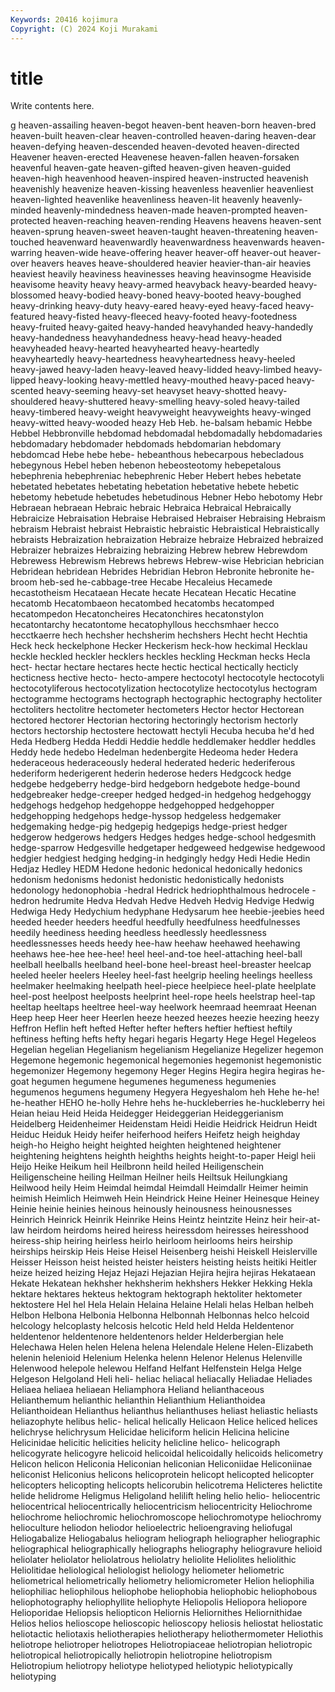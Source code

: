 ```yaml
---
Keywords: 20416 kojimura
Copyright: (C) 2024 Koji Murakami
---
```


# title

Write contents here.



g heaven-assailing heaven-begot heaven-bent
heaven-born heaven-bred heaven-built heaven-clear heaven-controlled heaven-daring heaven-dear heaven-defying heaven-descended heaven-devoted
heaven-directed Heavener heaven-erected Heavenese heaven-fallen heaven-forsaken heavenful heaven-gate heaven-gifted heaven-given
heaven-guided heaven-high heavenhood heaven-inspired heaven-instructed heavenish heavenishly heavenize heaven-kissing heavenless
heavenlier heavenliest heaven-lighted heavenlike heavenliness heaven-lit heavenly heavenly-minded heavenly-mindedness heaven-made
heaven-prompted heaven-protected heaven-reaching heaven-rending Heavens heavens heaven-sent heaven-sprung heaven-sweet heaven-taught
heaven-threatening heaven-touched heavenward heavenwardly heavenwardness heavenwards heaven-warring heaven-wide heave-offering heaver
heaver-off heaver-out heaver-over heavers heaves heave-shouldered heavier heavier-than-air heavies heaviest
heavily heaviness heavinesses heaving heavinsogme Heaviside heavisome heavity heavy heavy-armed
heavyback heavy-bearded heavy-blossomed heavy-bodied heavy-boned heavy-booted heavy-boughed heavy-drinking heavy-duty heavy-eared
heavy-eyed heavy-faced heavy-featured heavy-fisted heavy-fleeced heavy-footed heavy-footedness heavy-fruited heavy-gaited heavy-handed
heavyhanded heavy-handedly heavy-handedness heavyhandedness heavy-head heavy-headed heavyheaded heavy-hearted heavyhearted heavy-heartedly
heavyheartedly heavy-heartedness heavyheartedness heavy-heeled heavy-jawed heavy-laden heavy-leaved heavy-lidded heavy-limbed heavy-lipped
heavy-looking heavy-mettled heavy-mouthed heavy-paced heavy-scented heavy-seeming heavy-set heavyset heavy-shotted heavy-shouldered
heavy-shuttered heavy-smelling heavy-soled heavy-tailed heavy-timbered heavy-weight heavyweight heavyweights heavy-winged heavy-witted
heavy-wooded heazy Heb Heb. he-balsam hebamic Hebbe Hebbel Hebbronville hebdomad
hebdomadal hebdomadally hebdomadaries hebdomadary hebdomader hebdomads hebdomarian hebdomary hebdomcad Hebe
hebe hebe- hebeanthous hebecarpous hebecladous hebegynous Hebel heben hebenon hebeosteotomy
hebepetalous hebephrenia hebephreniac hebephrenic Heber Hebert hebes hebetate hebetated hebetates
hebetating hebetation hebetative hebete hebetic hebetomy hebetude hebetudes hebetudinous Hebner
Hebo hebotomy Hebr Hebraean hebraean Hebraic hebraic Hebraica Hebraical Hebraically
Hebraicize Hebraisation Hebraise Hebraised Hebraiser Hebraising Hebraism hebraism Hebraist hebraist
Hebraistic hebraistic Hebraistical Hebraistically hebraists Hebraization hebraization Hebraize hebraize Hebraized
hebraized Hebraizer hebraizes Hebraizing hebraizing Hebrew hebrew Hebrewdom Hebrewess Hebrewism
Hebrews hebrews Hebrew-wise Hebrician hebrician Hebridean hebridean Hebrides Hebridian Hebron
Hebronite hebronite he-broom heb-sed he-cabbage-tree Hecabe Hecaleius Hecamede hecastotheism Hecataean
Hecate hecate Hecatean Hecatic Hecatine hecatomb Hecatombaeon hecatombed hecatombs hecatomped
hecatompedon Hecatoncheires Hecatonchires hecatonstylon hecatontarchy hecatontome hecatophyllous hecchsmhaer hecco hecctkaerre
hech hechsher hechsherim hechshers Hecht hecht Hechtia Heck heck heckelphone
Hecker Heckerism heck-how heckimal Hecklau heckle heckled heckler hecklers heckles
heckling Heckman hecks Hecla hect- hectar hectare hectares hecte hectic
hectical hectically hecticly hecticness hective hecto- hecto-ampere hectocotyl hectocotyle hectocotyli
hectocotyliferous hectocotylization hectocotylize hectocotylus hectogram hectogramme hectograms hectograph hectographic hectography
hectoliter hectoliters hectolitre hectometer hectometers Hector hector Hectorean hectored hectorer
Hectorian hectoring hectoringly hectorism hectorly hectors hectorship hectostere hectowatt hectyli
Hecuba hecuba he'd hed Heda Hedberg Hedda Heddi Heddie heddle
heddlemaker heddler heddles Heddy hede hedebo Hedelman hedenbergite Hedeoma heder
Hedera hederaceous hederaceously hederal hederated hederic hederiferous hederiform hederigerent hederin
hederose heders Hedgcock hedge hedgebe hedgeberry hedge-bird hedgeborn hedgebote hedge-bound
hedgebreaker hedge-creeper hedged hedged-in hedgehog hedgehoggy hedgehogs hedgehop hedgehoppe hedgehopped
hedgehopper hedgehopping hedgehops hedge-hyssop hedgeless hedgemaker hedgemaking hedge-pig hedgepig hedgepigs
hedge-priest hedger hedgerow hedgerows hedgers Hedges hedges hedge-school hedgesmith hedge-sparrow
Hedgesville hedgetaper hedgeweed hedgewise hedgewood hedgier hedgiest hedging hedging-in hedgingly
hedgy Hedi Hedie Hedin Hedjaz Hedley HEDM Hedone hedonic hedonical
hedonically hedonics hedonism hedonisms hedonist hedonistic hedonistically hedonists hedonology hedonophobia
-hedral Hedrick hedriophthalmous hedrocele -hedron hedrumite Hedva Hedvah Hedve Hedveh
Hedvig Hedvige Hedwig Hedwiga Hedy Hedychium hedyphane Hedysarum hee heebie-jeebies
heed heeded heeder heeders heedful heedfully heedfulness heedfulnesses heedily heediness
heeding heedless heedlessly heedlessness heedlessnesses heeds heedy hee-haw heehaw heehawed
heehawing heehaws hee-hee hee-hee! heel heel-and-toe heel-attaching heel-ball heelball heelballs
heelband heel-bone heel-breast heel-breaster heelcap heeled heeler heelers Heeley heel-fast
heelgrip heeling heelings heelless heelmaker heelmaking heelpath heel-piece heelpiece heel-plate
heelplate heel-post heelpost heelposts heelprint heel-rope heels heelstrap heel-tap heeltap
heeltaps heeltree heel-way heelwork heemraad heemraat Heenan Heep heep Heer
heer Heerlen heeze heezed heezes heezie heezing heezy Heffron Heflin
heft hefted Hefter hefter hefters heftier heftiest heftily heftiness hefting
hefts hefty hegari hegaris Hegarty Hege Hegel Hegeleos Hegelian hegelian
Hegelianism hegelianism Hegelianize Hegelizer hegemon Hegemone hegemonic hegemonical hegemonies hegemonist
hegemonistic hegemonizer Hegemony hegemony Heger Hegins Hegira hegira hegiras he-goat
hegumen hegumene hegumenes hegumeness hegumenies hegumenos hegumens hegumeny Hegyera Hegyeshalom
heh Hehe he-he! he-heather HEHO he-holly Hehre hehs he-huckleberries he-huckleberry
hei Heian heiau Heid Heida Heidegger Heideggerian Heideggerianism Heidelberg Heidenheimer
Heidenstam Heidi Heidie Heidrick Heidrun Heidt Heiduc Heiduk Heidy heifer
heiferhood heifers Heifetz heigh heighday heigh-ho Heigho height heighted heighten
heightened heightener heightening heightens heighth heighths heights height-to-paper Heigl heii
Heijo Heike Heikum heil Heilbronn heild heiled Heiligenschein Heiligenscheine heiling
Heilman Heilner heils Heiltsuk Heilungkiang Heilwood heily Heim Heimdal heimdal
Heimdall Heimdallr Heimer heimin heimish Heimlich Heimweh Hein Heindrick Heine
Heiner Heinesque Heiney Heinie heinie heinies heinous heinously heinousness heinousnesses
Heinrich Heinrick Heinrik Heinrike Heins Heintz heintzite Heinz heir heir-at-law
heirdom heirdoms heired heiress heiressdom heiresses heiresshood heiress-ship heiring heirless
heirlo heirloom heirlooms heirs heirship heirships heirskip Heis Heise Heisel
Heisenberg heishi Heiskell Heislerville Heisser Heisson heist heisted heister heisters
heisting heists heitiki Heitler heize heized heizing Hejaz Hejazi Hejazian
Hejira hejira hejiras Hekataean Hekate Hekatean hekhsher hekhsherim hekhshers Hekker
Hekking Hekla hektare hektares hekteus hektogram hektograph hektoliter hektometer hektostere
Hel hel Hela Helain Helaina Helaine Helali helas Helban helbeh
Helbon Helbona Helbonia Helbonna Helbonnah Helbonnas helco helcoid helcology helcoplasty
helcosis helcotic Held held Helda Heldentenor heldentenor heldentenore heldentenors helder
Helderbergian hele Helechawa Helen helen Helena helena Helendale Helene Helen-Elizabeth
helenin helenioid Helenium Helenka helenn Helenor Helenus Helenville Helenwood helepole
helewou Helfand Helfant Helfenstein Helga Helge Helgeson Helgoland Heli heli-
heliac heliacal heliacally Heliadae Heliades Heliaea heliaea heliaean Heliamphora Heliand
helianthaceous Helianthemum helianthic helianthin Helianthium Helianthoidea Helianthoidean Helianthus helianthus helianthuses
heliast heliastic heliasts heliazophyte helibus helic- helical helically Helicaon Helice
heliced helices helichryse helichrysum Helicidae heliciform helicin Helicina helicine Helicinidae
helicitic helicities helicity helicline helico- helicograph helicogyrate helicogyre helicoid helicoidal
helicoidally helicoids helicometry Helicon helicon Heliconia Heliconian heliconian Heliconiidae Heliconiinae
heliconist Heliconius helicons helicoprotein helicopt helicopted helicopter helicopters helicopting helicopts
helicorubin helicotrema Helicteres helictite helide helidrome Heligmus Heligoland helilift heling
helio helio- heliocentric heliocentrical heliocentrically heliocentricism heliocentricity Heliochrome heliochrome heliochromic
heliochromoscope heliochromotype heliochromy helioculture heliodon heliodor helioelectric helioengraving heliofugal Heliogabalize
Heliogabalus heliogram heliograph heliographer heliographic heliographical heliographically heliographs heliography heliogravure
helioid heliolater heliolator heliolatrous heliolatry heliolite Heliolites heliolithic Heliolitidae heliological
heliologist heliology heliometer heliometric heliometrical heliometrically heliometry heliomicrometer Helion heliophilia
heliophiliac heliophilous heliophobe heliophobia heliophobic heliophobous heliophotography heliophyllite heliophyte Heliopolis
Heliopora heliopore Helioporidae Heliopsis heliopticon Heliornis Heliornithes Heliornithidae Helios helios
helioscope helioscopic helioscopy heliosis heliostat heliostatic heliotactic heliotaxis heliotherapies heliotherapy
heliothermometer Heliothis heliotrope heliotroper heliotropes Heliotropiaceae heliotropian heliotropic heliotropical heliotropically
heliotropin heliotropine heliotropism Heliotropium heliotropy heliotype heliotyped heliotypic heliotypically heliotyping
